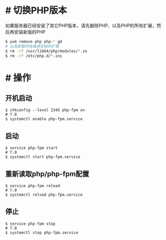 # # 切换PHP版本
如果服务器已经安装了其它PHP版本，请先删除PHP、以及PHP的所有扩展，然后再安装新版的PHP
```bash
$ yum remove php php-* gd
# 以及卸载所有编译安装的扩展
$ rm -rf /usr/lib64/php/modules/*.so
$ rm -rf /etc/php.d/*.ini
```

# # 操作
## 开机启动
```
$ chkconfig --level 2345 php-fpm on
# 7.0
$ systemctl enable php-fpm.service
```
## 启动
```
$ service php-fpm start
# 7.0
$ systemctl start php-fpm.service
```
## 重新读取php/php-fpm配置
```
$ service php-fpm reload
# 7.0
$ systemctl reload php-fpm.service
```
## 停止
```
$ service php-fpm stop
# 7.0
$ systemctl stop php-fpm.service
```
